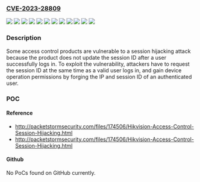 ### [CVE-2023-28809](https://cve.mitre.org/cgi-bin/cvename.cgi?name=CVE-2023-28809)
![](https://img.shields.io/static/v1?label=Product&message=DS-K1T320XXX&color=blue)
![](https://img.shields.io/static/v1?label=Product&message=DS-K1T341AXX&color=blue)
![](https://img.shields.io/static/v1?label=Product&message=DS-K1T341C&color=blue)
![](https://img.shields.io/static/v1?label=Product&message=DS-K1T343XXX&color=blue)
![](https://img.shields.io/static/v1?label=Product&message=DS-K1T671XXX&color=blue)
![](https://img.shields.io/static/v1?label=Product&message=DS-K1T804AXX&color=blue)
![](https://img.shields.io/static/v1?label=Version&message=V1.4.0_build221212%3C%20V1.4.0_build221212%20&color=brighgreen)
![](https://img.shields.io/static/v1?label=Version&message=V3.14.0_build230117%3C%20V3.14.0_build230117%20&color=brighgreen)
![](https://img.shields.io/static/v1?label=Version&message=V3.2.30_build221223%3C%20V3.2.30_build221223%20&color=brighgreen)
![](https://img.shields.io/static/v1?label=Version&message=V3.3.8_build230112%3C%20V3.3.8_build230112%20&color=brighgreen)
![](https://img.shields.io/static/v1?label=Version&message=V3.5.0_build220706%3C%20V3.5.0_build220706%20&color=brighgreen)
![](https://img.shields.io/static/v1?label=Vulnerability&message=CWE-284%20Improper%20Access%20Control&color=brighgreen)

### Description

Some access control products are vulnerable to a session hijacking attack because the product does not update the session ID after a user successfully logs in. To exploit the vulnerability, attackers have to request the session ID at the same time as a valid user logs in, and gain device operation permissions by forging the IP and session ID of an authenticated user.

### POC

#### Reference
- http://packetstormsecurity.com/files/174506/Hikvision-Access-Control-Session-Hijacking.html
- http://packetstormsecurity.com/files/174506/Hikvision-Access-Control-Session-Hijacking.html

#### Github
No PoCs found on GitHub currently.

